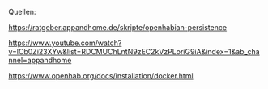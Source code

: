 Quellen:

https://ratgeber.appandhome.de/skripte/openhabian-persistence

https://www.youtube.com/watch?v=lCb0Zi23XYw&list=RDCMUChLntN9zEC2kVzPLoriG9iA&index=1&ab_channel=appandhome

https://www.openhab.org/docs/installation/docker.html
